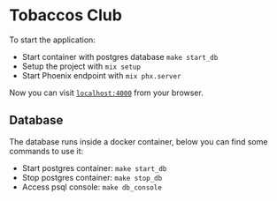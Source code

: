 # Tobaccos Club

To start the application:

  * Start container with postgres database `make start_db`
  * Setup the project with `mix setup`
  * Start Phoenix endpoint with `mix phx.server`

Now you can visit [`localhost:4000`](http://localhost:4000) from your browser.

## Database
The database runs inside a docker container, below you can find some commands to use it:

  * Start postgres container: `make start_db`
  * Stop postgres container: `make stop_db`
  * Access psql console: `make db_console`
